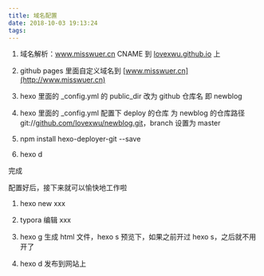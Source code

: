 ```yaml
---
title: 域名配置
date: 2018-10-03 19:13:24
tags:
---
```


1. 域名解析：www.misswuer.cn CNAME 到 [lovexwu.github.io](http://lovexwu.github.io) 上

2. github pages 里面自定义域名到 [www.misswuer.cn](http://www.misswuer.cn)

3. hexo 里面的 _config.yml 的 public_dir 改为 github 仓库名 即 newblog

4. hexo 里面的 _config.yml 配置下 deploy 的仓库 为 newblog 的仓库路径 git://[github.com/lovexwu/newblog.git](http://github.com/lovexwu/newblog.git)，branch 设置为 master

5. npm install hexo-deployer-git --save

6. hexo d

完成



配置好后，接下来就可以愉快地工作啦

1. hexo new xxx

2. typora 编辑 xxx

3. hexo g 生成 html 文件，hexo s 预览下，如果之前开过 hexo s，之后就不用开了

4. hexo d 发布到网站上